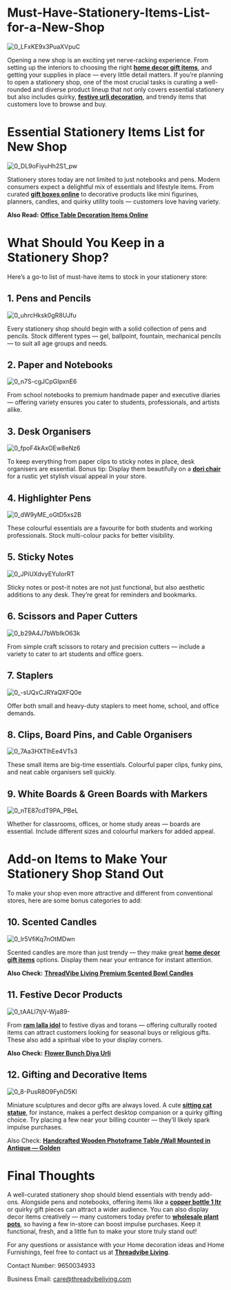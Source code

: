 # Must-Have-Stationery-Items-List-for-a-New-Shop
![0_LFxKE9x3PuaXVpuC](https://github.com/user-attachments/assets/efd5132b-9475-4646-b414-7e6a28e811c4)

Opening a new shop is an exciting yet nerve-racking experience. From setting up the interiors to choosing the right **[home decor gift items](https://threadvibeliving.com/collections/home-decor)**, and getting your supplies in place — every little detail matters. If you’re planning to open a stationery shop, one of the most crucial tasks is curating a well-rounded and diverse product lineup that not only covers essential stationery but also includes quirky, **[festive urli decoration](https://threadvibeliving.com/collections/festive-collection)**, and trendy items that customers love to browse and buy.

# Essential Stationery Items List for New Shop
![0_DL9oFiyuHh2S1_pw](https://github.com/user-attachments/assets/49f685c9-7113-4517-87eb-4ca7bb8343d2)

Stationery stores today are not limited to just notebooks and pens. Modern consumers expect a delightful mix of essentials and lifestyle items. From curated **[gift boxes online](https://threadvibeliving.com/collections/gifting)** to decorative products like mini figurines, planners, candles, and quirky utility tools — customers love having variety.

**Also Read:** **[Office Table Decoration Items Online](https://threadvibeliving.com/blogs/news/buy-the-best-office-table-decoration-items-online?srsltid=AfmBOoqKuf67GgeqIlnerH4HOZ4iEQbCwUaNlQoSu9vgmF3otFWb6BEX)**

# What Should You Keep in a Stationery Shop?
Here’s a go-to list of must-have items to stock in your stationery store:

## 1. Pens and Pencils
![0_uhrcHksk0gR8UJfu](https://github.com/user-attachments/assets/dab44a8a-07eb-41cd-9381-3eb58141e1ee)

Every stationery shop should begin with a solid collection of pens and pencils. Stock different types — gel, ballpoint, fountain, mechanical pencils — to suit all age groups and needs.

## 2. Paper and Notebooks
![0_n7S-cgJCpGIpxnE6](https://github.com/user-attachments/assets/1f9e4c98-cbe9-43a8-bf7f-253cb850412a)

From school notebooks to premium handmade paper and executive diaries — offering variety ensures you cater to students, professionals, and artists alike.

## 3. Desk Organisers
![0_fpoF4kAxOEw8eNz6](https://github.com/user-attachments/assets/9d5d12f2-53c4-4e5d-82f6-f79a030b3ed2)

To keep everything from paper clips to sticky notes in place, desk organisers are essential. Bonus tip: Display them beautifully on a **[dori chair](https://threadvibeliving.com/products/dori-stool)** for a rustic yet stylish visual appeal in your store.

## 4. Highlighter Pens
![0_dW9yME_oGtD5xs2B](https://github.com/user-attachments/assets/07207b77-a5d8-4902-87db-d94d8363d7e8)

These colourful essentials are a favourite for both students and working professionals. Stock multi-colour packs for better visibility.

## 5. Sticky Notes
![0_JPiUXdvyEYuIorRT](https://github.com/user-attachments/assets/cff2ec6c-2f2c-4a74-acf8-a015e6cf04aa)

Sticky notes or post-it notes are not just functional, but also aesthetic additions to any desk. They’re great for reminders and bookmarks.

## 6. Scissors and Paper Cutters
![0_b29A4J7bWbIkO63k](https://github.com/user-attachments/assets/481286ad-c4fc-4902-8409-1174521222b5)

From simple craft scissors to rotary and precision cutters — include a variety to cater to art students and office goers.

## 7. Staplers
![0_-sUQxCJRYaQXFQ0e](https://github.com/user-attachments/assets/06e7e1e1-0df1-4581-91a9-0a5f93ed4ea6)

Offer both small and heavy-duty staplers to meet home, school, and office demands.

## 8. Clips, Board Pins, and Cable Organisers
![0_7Aa3HXTlhEe4VTs3](https://github.com/user-attachments/assets/163dd276-42c3-4ef5-8134-0744d35c29ab)

These small items are big-time essentials. Colourful paper clips, funky pins, and neat cable organisers sell quickly.

## 9. White Boards & Green Boards with Markers
![0_nTE87cdT9PA_PBeL](https://github.com/user-attachments/assets/e01ca25d-20ac-44e0-a517-d25c480e6cf6)

Whether for classrooms, offices, or home study areas — boards are essential. Include different sizes and colourful markers for added appeal.

# Add-on Items to Make Your Stationery Shop Stand Out
To make your shop even more attractive and different from conventional stores, here are some bonus categories to add:

## 10. Scented Candles
![0_lr5VfiKq7nOtMDwn](https://github.com/user-attachments/assets/3288f6ed-705f-43e1-a67b-3b36de0775a9)

Scented candles are more than just trendy — they make great **[home decor gift items](https://threadvibeliving.com/collections/home-decor)** options. Display them near your entrance for instant attention.

**Also Check:** **[ThreadVibe Living Premium Scented Bowl Candles](https://threadvibeliving.com/products/threadvibe-living-premium-scented-bowl-candles)**

## 11. Festive Decor Products
![0_tAALl7tjV-Wja89-](https://github.com/user-attachments/assets/85d95641-6544-43f0-b77f-e64d97158fcf)

From **[ram lalla idol](https://threadvibeliving.com/products/ram-lalla-idol-miniature-sculpture?_pos=1&_sid=0e1ba5c41&_ss=r)** to festive diyas and torans — offering culturally rooted items can attract customers looking for seasonal buys or religious gifts. These also add a spiritual vibe to your display corners.

**Also Check:** **[Flower Bunch Diya Urli](https://threadvibeliving.com/products/flower-bunch-diya-urli)**

## 12. Gifting and Decorative Items
![0_8-PusR8O9FyhD5Kl](https://github.com/user-attachments/assets/605e4472-d22e-4191-bab9-cee3860f2da8)

Miniature sculptures and decor gifts are always loved. A cute **[sitting cat statue](https://threadvibeliving.com/products/sitting-cat-faceted-sculpture-height-27-cm)**, for instance, makes a perfect desktop companion or a quirky gifting choice. Try placing a few near your billing counter — they’ll likely spark impulse purchases.

Also Check: **[Handcrafted Wooden Photoframe Table /Wall Mounted in Antique — Golden](https://threadvibeliving.com/products/handcrafted-wooden-photoframe-table-wall-mounted-in-antique-golden)**

# Final Thoughts
A well-curated stationery shop should blend essentials with trendy add-ons. Alongside pens and notebooks, offering items like a **[copper bottle 1 ltr](https://threadvibeliving.com/collections/copper-bottle)** or quirky gift pieces can attract a wider audience. You can also display decor items creatively — many customers today prefer to **[wholesale plant pots](https://threadvibeliving.com/collections/planters)**, so having a few in-store can boost impulse purchases. Keep it functional, fresh, and a little fun to make your store truly stand out!

For any questions or assistance with your Home decoration ideas and Home Furnishings, feel free to contact us at **[Threadvibe Living](https://threadvibeliving.com/)**.

Contact Number: 9650034933

Business Email: care@threadvibeliving.com
